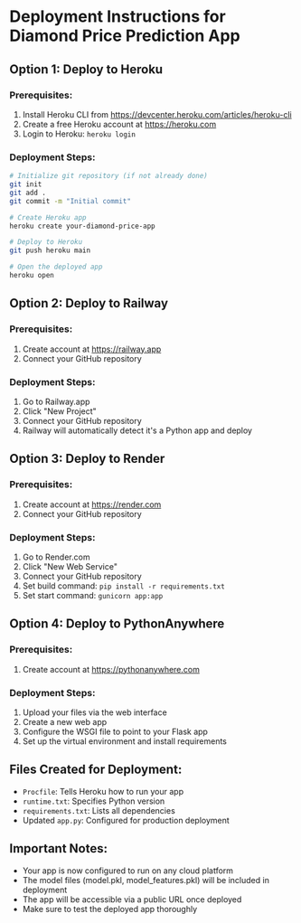 # Deployment Instructions for Diamond Price Prediction App

## Option 1: Deploy to Heroku

### Prerequisites:
1. Install Heroku CLI from https://devcenter.heroku.com/articles/heroku-cli
2. Create a free Heroku account at https://heroku.com
3. Login to Heroku: `heroku login`

### Deployment Steps:
```bash
# Initialize git repository (if not already done)
git init
git add .
git commit -m "Initial commit"

# Create Heroku app
heroku create your-diamond-price-app

# Deploy to Heroku
git push heroku main

# Open the deployed app
heroku open
```

## Option 2: Deploy to Railway

### Prerequisites:
1. Create account at https://railway.app
2. Connect your GitHub repository

### Deployment Steps:
1. Go to Railway.app
2. Click "New Project"
3. Connect your GitHub repository
4. Railway will automatically detect it's a Python app and deploy

## Option 3: Deploy to Render

### Prerequisites:
1. Create account at https://render.com
2. Connect your GitHub repository

### Deployment Steps:
1. Go to Render.com
2. Click "New Web Service"
3. Connect your GitHub repository
4. Set build command: `pip install -r requirements.txt`
5. Set start command: `gunicorn app:app`

## Option 4: Deploy to PythonAnywhere

### Prerequisites:
1. Create account at https://pythonanywhere.com

### Deployment Steps:
1. Upload your files via the web interface
2. Create a new web app
3. Configure the WSGI file to point to your Flask app
4. Set up the virtual environment and install requirements

## Files Created for Deployment:
- `Procfile`: Tells Heroku how to run your app
- `runtime.txt`: Specifies Python version
- `requirements.txt`: Lists all dependencies
- Updated `app.py`: Configured for production deployment

## Important Notes:
- Your app is now configured to run on any cloud platform
- The model files (model.pkl, model_features.pkl) will be included in deployment
- The app will be accessible via a public URL once deployed
- Make sure to test the deployed app thoroughly
